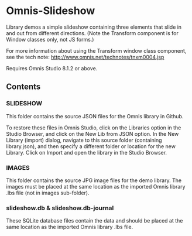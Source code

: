 # Omnis-Slideshow
Library demos a simple slideshow containing three elements that slide in and out from different directions. (Note the Transform component is for Window classes only, not JS forms.)

For more information about using the Transform window class component, see the tech note: http://www.omnis.net/technotes/tnxm0004.jsp

Requires Omnis Studio 8.1.2 or above.

## Contents
### SLIDESHOW
This folder contains the source JSON files for the Omnis library in Github. 

To restore these files in Omnis Studio, click on the Libraries option in the Studio Browser, and click on the New Lib from JSON option. In the New Library (import) dialog, navigate to this source folder (containing library.json), and then specify a different folder or location for the new Library. Click on Import and open the library in the Studio Browser. 

### IMAGES

This folder contains the source JPG image files for the demo library. The images must be placed at the same location as the imported Omnis library .lbs file (not in images sub-folder).

### slideshow.db & slideshow.db-journal

These SQLite database files contain the data and should be placed at the same location as the imported Omnis library .lbs file.
